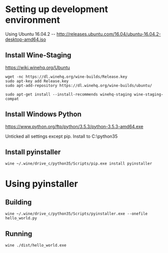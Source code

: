 # Setting up development environment

Using Ubuntu 16.04.2 -- http://releases.ubuntu.com/16.04/ubuntu-16.04.2-desktop-amd64.iso

## Install Wine-Staging

https://wiki.winehq.org/Ubuntu

    wget -nc https://dl.winehq.org/wine-builds/Release.key
    sudo apt-key add Release.key
    sudo apt-add-repository https://dl.winehq.org/wine-builds/ubuntu/

    sudo apt-get install --install-recommends winehq-staging wine-staging-compat

## Install Windows Python

https://www.python.org/ftp/python/3.5.3/python-3.5.3-amd64.exe

Unticked all settings except pip. Install to C:\python35

## Install pyinstaller

    wine ~/.wine/drive_c/python35/Scripts/pip.exe install pyinstaller



# Using pyinstaller

## Building

    wine ~/.wine/drive_c/python35/Scripts/pyinstaller.exe --onefile hello_world.py

## Running

    wine ./dist/hello_world.exe






